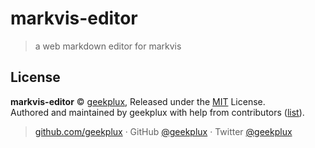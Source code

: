 # markvis-editor

> a web markdown editor for markvis

## License

**markvis-editor** © [geekplux](https://github.com/geekplux), Released under the [MIT](./LICENSE) License.<br>
Authored and maintained by geekplux with help from contributors ([list](https://github.com/geekplux/markvis-editor/contributors)).

> [github.com/geekplux](github.com/geekplux) · GitHub [@geekplux](https://github.com/geekplux) · Twitter [@geekplux](https://twitter.com/geekplux)
